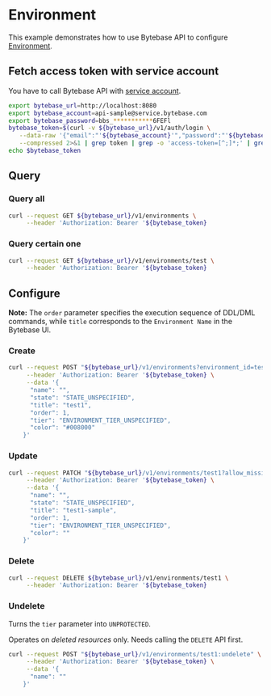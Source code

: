 # Environment

This example demonstrates how to use Bytebase API to configure [Environment](https://www.bytebase.com/docs/concepts/data-model/#environment).

## Fetch access token with service account

You have to call Bytebase API with [service account](https://www.bytebase.com/docs/api/authentication/).

```bash
export bytebase_url=http://localhost:8080
export bytebase_account=api-sample@service.bytebase.com
export bytebase_password=bbs_***********6FEFl
bytebase_token=$(curl -v ${bytebase_url}/v1/auth/login \
   --data-raw '{"email":"'${bytebase_account}'","password":"'${bytebase_password}'","web":true}' \
   --compressed 2>&1 | grep token | grep -o 'access-token=[^;]*;' | grep -o '[^;]*' | sed 's/access-token=//g; s/;//g')
echo $bytebase_token
```

## Query

### Query all

```bash
curl --request GET ${bytebase_url}/v1/environments \
     --header 'Authorization: Bearer '${bytebase_token}
```

### Query certain one

```bash
curl --request GET ${bytebase_url}/v1/environments/test \
     --header 'Authorization: Bearer '${bytebase_token}
```

## Configure

**Note:** The `order` parameter specifies the execution sequence of DDL/DML commands, while `title` corresponds to the `Environment Name` in the Bytebase UI.

### Create

```bash
curl --request POST "${bytebase_url}/v1/environments?environment_id=test1" \
     --header 'Authorization: Bearer '${bytebase_token} \
     --data '{
      "name": "",
      "state": "STATE_UNSPECIFIED",
      "title": "test1",
      "order": 1,
      "tier": "ENVIRONMENT_TIER_UNSPECIFIED",
      "color": "#008000"
    }'
```

### Update

```bash
curl --request PATCH "${bytebase_url}/v1/environments/test1?allow_missing=true" \
     --header 'Authorization: Bearer '${bytebase_token} \
     --data '{
      "name": "",
      "state": "STATE_UNSPECIFIED",
      "title": "test1-sample",
      "order": 1,
      "tier": "ENVIRONMENT_TIER_UNSPECIFIED",
      "color": ""
    }'
```

### Delete

```bash
curl --request DELETE ${bytebase_url}/v1/environments/test1 \
     --header 'Authorization: Bearer '${bytebase_token}
```

### Undelete

Turns the `tier` parameter into `UNPROTECTED`.

Operates on _deleted resources_ only. Needs calling the `DELETE` API first.

```bash
curl --request POST "${bytebase_url}/v1/environments/test1:undelete" \
     --header 'Authorization: Bearer '${bytebase_token} \
     --data '{
      "name": ""
    }'
```